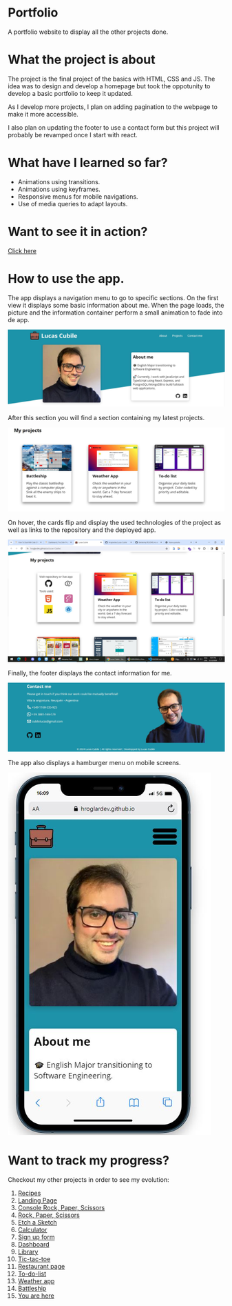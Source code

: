 # Portfolio

A portfolio website to display all the other projects done.

# What the project is about

The project is the final project of the basics with HTML, CSS and JS. The idea was to design and develop a homepage but took the oppotunity to develop a basic portfolio to keep it updated.

As I develop more projects, I plan on adding pagination to the webpage to make it more accessible.

I also plan on updating the footer to use a contact form but this project will probably be revamped once I start with react.

# What have I learned so far?

<ul>
  <li>Animations using transitions.</li>
  <li>Animations using keyframes.</li>
  <li>Responsive menus for mobile navigations.</li>
  <li>Use of media queries to adapt layouts.</li>
</ul>

# Want to see it in action?

<a href="https://hroglardev.github.io/Lucas-Cubile/" target="_blank">Click here</a>

# How to use the app.

The app displays a navigation menu to go to specific sections. On the first view it displays some basic information about me. When the page loads, the picture and the information container perform a small animation to fade into de app.

<img src="./docs-images/01-landing.JPG"/>

After this section you will find a section containing my latest projects.

<img src="./docs-images/02-projects.JPG"/>

On hover, the cards flip and display the used technologies of the project as well as links to the repository and the deployed app.

<img src="./docs-images/03-flippedcard.jpg"/>

Finally, the footer displays the contact information for me.

<img src="./docs-images/04-footer.JPG"/>

The app also displays a hamburger menu on mobile screens.

<img src="./docs-images/05-mobile.JPG"/>

# Want to track my progress?

Checkout my other projects in order to see my evolution:

<ol>
  <li><a href="https://github.com/hroglardev/odin-recipes" target="_blank">Recipes</a></li>
  <li><a href="https://github.com/hroglardev/Odin-landing-page" target="_blank">Landing Page</a></li>
  <li><a href="https://github.com/hroglardev/Rock-Paper-Scissors-TOP-Console" target="_blank">Console Rock, Paper, Scissors</a></li>
  <li><a href="https://github.com/hroglardev/Rock-Paper-Scissors-TOP" target="_blank">Rock, Paper, Scissors</a></li>
  <li><a href="https://github.com/hroglardev/Etch-a-Sketch" target="_blank">Etch a Sketch</a></li>
  <li><a href="https://github.com/hroglardev/Calculator" target="_blank">Calculator</a></li>
  <li><a href="https://github.com/hroglardev/Sign-up-form-TOP" target="_blank">Sign up form</a></li>
  <li><a href="https://github.com/hroglardev/Dashboard" target="_blank">Dashboard</a></li>
  <li><a href="https://github.com/hroglardev/Library" target="_blank">Library</a></li>
  <li><a href="https://github.com/hroglardev/Tic-tac-toe" target="_blank">Tic-tac-toe</a></li>
  <li><a href="https://github.com/hroglardev/Restaurant-page" target="_blank">Restaurant page</a></li>
  <li><a href="https://github.com/hroglardev/To-do-list-js" target="_blank">To-do-list</a></li>
  <li><a href="https://github.com/hroglardev/Weather-app" target="_blank">Weather app</a></li>
  <li><a href="https://github.com/hroglardev/Battleship" target="_blank">Battleship</a></li>
  <li><a href="https://github.com/hroglardev/Lucas-Cubile" target="_blank">You are here</a></li>
</ol>
